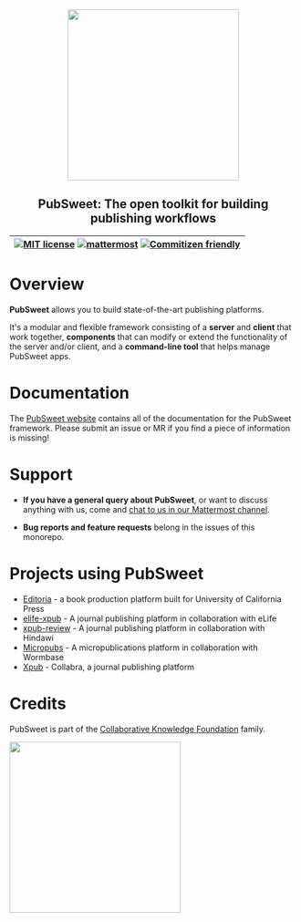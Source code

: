 <div width="100%" align="center">
  <img src="https://gitlab.coko.foundation/pubsweet/pubsweet/raw/master/assets/logo-pubsweet.png" width="300" />
  <h2>PubSweet: The open toolkit for building publishing workflows</h2>
</div>

| [![MIT license](https://img.shields.io/badge/license-MIT-e51879.svg)](https://gitlab.coko.foundation/pubsweet/pubsweet/raw/master/LICENSE) [![mattermost](https://img.shields.io/badge/mattermost_chat-coko%2Fpubsweet-blue.svg)](https://mattermost.coko.foundation/coko/channels/pubsweet) [![Commitizen friendly](https://img.shields.io/badge/commitizen-friendly-brightgreen.svg)](http://commitizen.github.io/cz-cli/) |
| :--------------------------------------------------------------------------------------------------------------------------------------------------------------------------------------------------------------------------------------------------------------------------------------------------------------------------------------------------------------------------------------------------------------------------: |


# Overview

**PubSweet** allows you to build state-of-the-art publishing platforms.

It's a modular and flexible framework consisting of a **server** and **client** that work together, **components** that can modify or extend the functionality of the server and/or client, and a **command-line tool** that helps manage PubSweet apps.

# Documentation

The [PubSweet website](http://pubsweet.coko.foundation) contains all of the documentation for the PubSweet framework. Please submit an issue or MR if you find a piece of information is missing!

# Support

- **If you have a general query about PubSweet**, or want to discuss anything with us, come and [chat to us in our Mattermost channel](https://mattermost.coko.foundation/coko/channels/pubsweet).

- **Bug reports and feature requests** belong in the issues of this monorepo.

# Projects using PubSweet

- [Editoria](https://gitlab.coko.foundation/editoria/editoria) - a book production platform built for University of California Press
- [elife-xpub](https://github.com/elifesciences/elife-xpub/) - A journal publishing platform in collaboration with eLife
- [xpub-review](https://gitlab.com/hindawi/xpub/xpub-review) - A journal publishing platform in collaboration with Hindawi
- [Micropubs](https://gitlab.coko.foundation/micropubs/wormbase) - A micropublications platform in collaboration with Wormbase
- [Xpub](https://gitlab.coko.foundation/xpub/xpub) - Collabra, a journal publishing platform

# Credits

PubSweet is part of the [Collaborative Knowledge Foundation](https://coko.foundation) family.

<a href="https://coko.foundation"><img src="https://gitlab.coko.foundation/pubsweet/pubsweet/raw/master/assets/COKO_logo.png" width="300" /></a>
